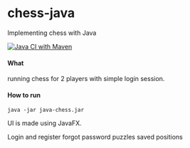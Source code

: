 

# chess-java
Implementing chess with Java

[![Java CI with Maven](https://github.com/Fivenan/chess-java/actions/workflows/maven.yml/badge.svg)](https://github.com/Fivenan/chess-java/actions/workflows/maven.yml)

#### What
running chess for 2 players with simple login session. 

#### How to run
`java -jar java-chess.jar`

UI is made using JavaFX.

Login and register
forgot password
puzzles
saved positions